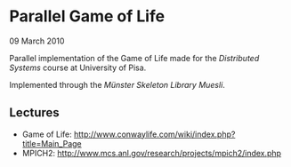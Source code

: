 # Parallel Game of Life

09 March 2010

Parallel implementation of the Game of Life made for the *Distributed Systems* 
course at University of Pisa.

Implemented through the *Münster Skeleton Library Muesli*.


## Lectures

- Game of Life: http://www.conwaylife.com/wiki/index.php?title=Main_Page
- MPICH2: http://www.mcs.anl.gov/research/projects/mpich2/index.php
